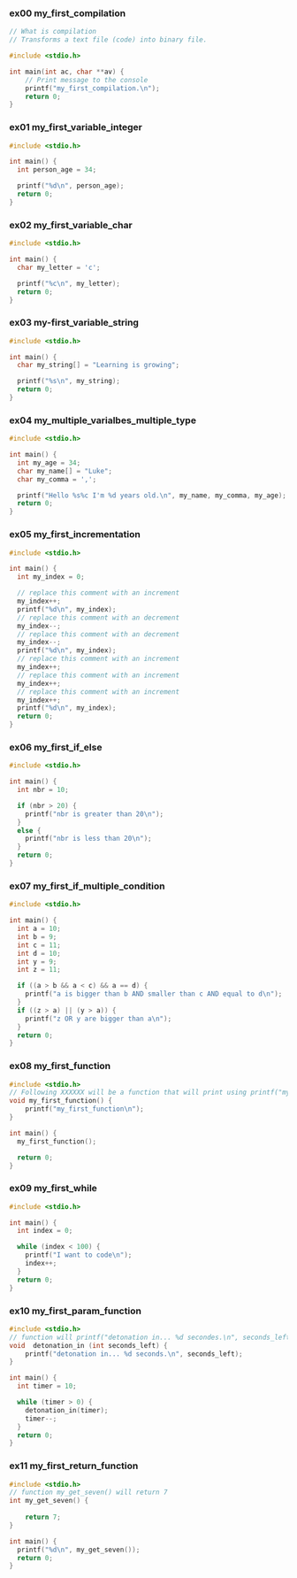 ### ex00 my_first_compilation
```c
// What is compilation
// Transforms a text file (code) into binary file.

#include <stdio.h>

int main(int ac, char **av) {
    // Print message to the console
    printf("my_first_compilation.\n");
    return 0;
}
```
### ex01 my_first_variable_integer
```c
#include <stdio.h>

int main() {
  int person_age = 34;

  printf("%d\n", person_age);
  return 0;
}
```
### ex02 my_first_variable_char
```c
#include <stdio.h>

int main() {
  char my_letter = 'c';

  printf("%c\n", my_letter);
  return 0;
}
```
### ex03 my-first_variable_string
```c
#include <stdio.h>

int main() {
  char my_string[] = "Learning is growing";

  printf("%s\n", my_string);
  return 0;
}
```
### ex04 my_multiple_varialbes_multiple_type
```c
#include <stdio.h>

int main() {
  int my_age = 34;
  char my_name[] = "Luke";
  char my_comma = ',';

  printf("Hello %s%c I'm %d years old.\n", my_name, my_comma, my_age);
  return 0;
}
```
### ex05 my_first_incrementation
```c
#include <stdio.h>

int main() {
  int my_index = 0;

  // replace this comment with an increment
  my_index++;
  printf("%d\n", my_index);
  // replace this comment with an decrement
  my_index--;
  // replace this comment with an decrement
  my_index--;
  printf("%d\n", my_index);
  // replace this comment with an increment
  my_index++;
  // replace this comment with an increment
  my_index++;
  // replace this comment with an increment
  my_index++;
  printf("%d\n", my_index);
  return 0;
}
```
### ex06 my_first_if_else
```c
#include <stdio.h>

int main() {
  int nbr = 10;

  if (nbr > 20) {
    printf("nbr is greater than 20\n");
  }
  else {
    printf("nbr is less than 20\n");
  }
  return 0;
}
```
### ex07 my_first_if_multiple_condition
```c
#include <stdio.h>

int main() {
  int a = 10;
  int b = 9;
  int c = 11;
  int d = 10;
  int y = 9;
  int z = 11;

  if ((a > b && a < c) && a == d) {
    printf("a is bigger than b AND smaller than c AND equal to d\n");
  }
  if ((z > a) || (y > a)) {
    printf("z OR y are bigger than a\n");
  }
  return 0;
}

```
### ex08 my_first_function
```c
#include <stdio.h>
// Following XXXXXX will be a function that will print using printf("my_first_function\n");
void my_first_function() {
    printf("my_first_function\n");
}

int main() {
  my_first_function();

  return 0;
}
```
### ex09 my_first_while
```c
#include <stdio.h>

int main() {
  int index = 0;

  while (index < 100) {
    printf("I want to code\n");
    index++;
  }
  return 0;
}
```
### ex10 my_first_param_function
```c
#include <stdio.h>
// function will printf("detonation in... %d secondes.\n", seconds_left);
void  detonation_in (int seconds_left) {
    printf("detonation in... %d seconds.\n", seconds_left);
}

int main() {
  int timer = 10;

  while (timer > 0) {
    detonation_in(timer);
    timer--;
  }
  return 0;
}
```
### ex11 my_first_return_function
```c
#include <stdio.h>
// function my_get_seven() will return 7
int my_get_seven() {
    
    return 7;
}

int main() {
  printf("%d\n", my_get_seven());
  return 0;
}
```
